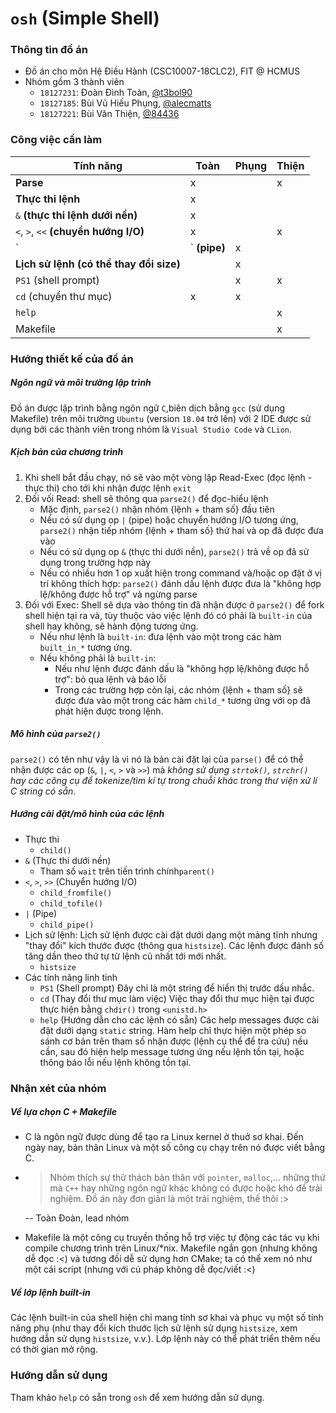 # `osh` (Simple Shell)



### Thông tin đồ án

-   Đồ án cho môn Hệ Điều Hành (CSC10007-18CLC2), FIT @ HCMUS
-   Nhóm gồm 3 thành viên
    -   `18127231`: Đoàn Đình Toàn, [@t3bol90](https://github.com/t3bol90)
    -   `18127185`: Bùi Vũ Hiếu Phụng, [@alecmatts](https://github.com/alecmatts)
    -   `18127221`: Bùi Văn Thiện, [@84436](https://github.com/84436)



### Công việc cần làm

| Tính năng                               | Toàn | Phụng | Thiện |
| --------------------------------------- | ---- | ----- | ----- |
| **Parse**                               | x    |       | x     |
| **Thực thi lệnh**                       | x    |       |       |
| `&` **(thực thi lệnh dưới nền)**        | x    |       |       |
| `<`, `>`, `<<` **(chuyển hướng I/O)**   | x    |       | x     |
| `|` **(pipe)**                          | x    |       |       |
| **Lịch sử lệnh (có thể thay đổi size)** |     | x     |       |
| `PS1` (shell prompt)                    |      | x     | x     |
| `cd` (chuyển thư mục)                   | x    | x     |       |
| `help`                                  |      |       | x     |
| Makefile                                |      |       | x     |



### Hướng thiết kế của đồ án
##### Ngôn ngữ và môi trường lập trình

Đồ án được lập trình bằng ngôn ngữ `C`,biên dịch bằng `gcc` (sử dụng Makefile) trên môi trường `Ubuntu` (version `18.04` trở lên) với 2 IDE được sử dụng bởi các thành viên trong nhóm là `Visual Studio Code` và `CLion`.



##### Kịch bản của chương trình

1. Khi shell bắt đầu chạy, nó sẽ vào một vòng lặp Read-Exec (đọc lệnh - thực thi) cho tới khi nhận được lệnh `exit`
2. Đối vối Read: shell sẽ thông qua `parse2()` để đọc-hiểu lệnh
   - Mặc định, `parse2()` nhận nhóm {lệnh + tham số} đầu tiên
   - Nếu có sử dụng op `|` (pipe) hoặc chuyển hướng I/O tương ứng, `parse2()` nhận tiếp nhóm {lệnh + tham số} thứ hai và op đã được đưa vào
   - Nếu có sử dụng op `&` (thực thi dưới nền), `parse2()` trả về op đã sử dụng trong trường hợp này
   - Nếu có nhiều hơn 1 op xuất hiện trong command và/hoặc op đặt ở vị trí không thích hợp: `parse2()` đánh dấu lệnh được đưa là "không hợp lệ/không được hỗ trợ" và ngừng parse
3. Đối với Exec: Shell sẽ dựa vào thông tin đã nhận được ở `parse2()` để fork shell hiện tại ra và, tùy thuộc vào việc lệnh đó có phải là `built-in` của shell hay không, sẽ hành động tương ứng.
   - Nếu như lệnh là `built-in`: đưa lệnh vào một trong các hàm `built_in_*` tương ứng.
   - Nếu không phải là `built-in`:
     - Nếu như lệnh được đánh dấu là "không hợp lệ/không được hỗ trợ":  bỏ qua lệnh và báo lỗi
     - Trong các trường hợp còn lại, các nhóm  {lệnh + tham số} sẽ được đưa vào một trong các hàm `child_*` tương ứng với op đã phát hiện được trong lệnh.



##### Mô hình của `parse2()`

`parse2()` có tên như vậy là vì nó là bản cài đặt lại của `parse()` để có thể nhận được các op (`&`, `|`, `<`, `>` và `>>`) mà _không sử dụng `strtok()`, `strchr()` hay các công cụ để tokenize/tìm kí tự trong chuỗi khác trong thư viện xử lí C string có sẵn_.



##### Hướng cài đặt/mô hình của các lệnh

- Thực thi
  - `child()`
- `&` (Thực thi dưới nền)
  - Tham số `wait` trên tiến trình chính`parent()`
- `<`, `>`, `>>` (Chuyển hướng I/O)
  - `child_fromfile()`
  - `child_tofile()`
- `|` (Pipe)
  - `child_pipe()`
- Lịch sử lệnh:
  Lịch sử lệnh được cài đặt dưới dạng một mảng tĩnh nhưng "thay đổi" kích thước được (thông qua `histsize`). Các lệnh được đánh số tăng dần theo thứ tự từ lệnh cũ nhất tới mới nhất.
  - `histsize`
- Các tính năng linh tinh
  - `PS1` (Shell prompt)
    Đây chỉ là một string để hiển thị trước dấu nhắc.
  - `cd` (Thay đổi thư mục làm việc)
    Việc thay đổi thư mục hiện tại được thực hiện bằng `chdir()` trong `<unistd.h>`
  - `help` (Hướng dẫn cho các lệnh có sẵn)
    Các help messages được cài đặt dưới dạng `static` string. Hàm help chỉ thực hiện một phép so sánh cơ bản trên tham số nhận được (lệnh cụ thể để tra cứu) nếu cần, sau đó hiện help message tương ứng nếu lệnh tồn tại, hoặc thông báo lỗi nếu lệnh không tồn tại.



### Nhận xét của nhóm

##### Về lựa chọn C + Makefile

- C là ngôn ngữ được dùng để tạo ra Linux kernel ở thuở sơ khai. Đến ngày nay, bản thân Linux và một số công cụ chạy trên nó được viết bằng C.

- > Nhóm thích sự thử thách bản thân với `pointer`, `malloc`,... những thứ mà `C++` hay những ngôn ngữ khác không có được hoặc khó để trải nghiệm. Đồ án này đơn giản là một trải nghiệm, thế thôi :>

  -- Toàn Đoàn, lead nhóm

- Makefile là một công cụ truyền thống hỗ trợ việc tự động các tác vụ khi compile chương trình trên Linux/*nix. Makefile ngắn gọn (nhưng không dễ đọc :<) và tương đối dễ sử dụng hơn CMake; ta có thể xem nó như một cái script (nhưng với cú pháp không dễ đọc/viết :<)



##### Về lớp lệnh built-in

Các lệnh built-in của shell hiện chỉ mang tính sơ khai và phục vụ một số tính năng phụ (như thay đổi kích thước lịch sử lệnh sử dụng `histsize`, xem hướng dẫn sử dụng `histsize`, v.v.). Lớp lệnh này có thể phát triển thêm nếu có thời gian mở rộng.




### Hướng dẫn sử dụng

Tham khảo `help` có sẵn trong `osh` để xem hướng dẫn sử dụng.

